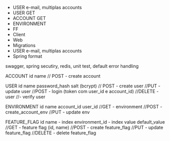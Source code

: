 - USER e-mail, multiplas accounts
- USER GET
- ACCOUNT GET
- ENVIRONMENT
- FF
- Client
- Web
- Migrations
- USER e-mail, multiplas accounts
- Spring format

swagger, spring secutiry, redis, unit test, default error handling

ACCOUNT
id
name
// POST - create account

USER
id
name
password_hash
salt
(bcrypt)
// POST - create user
//PUT - update user
//POST - login (token com user_id e account_id)
//DELETE - user
//- verify user

ENVIRONMENT
id
name
account_id
user_id
//GET - environment
//POST - create_account_env
//PUT - update env

FEATURE_FLAG
id
name - index
environment_id  - index
value
default_value
//GET - feature flag (id, name)
//POST - create feature_flag
//PUT - update feature_flag
//DELETE - delete feature_flag
